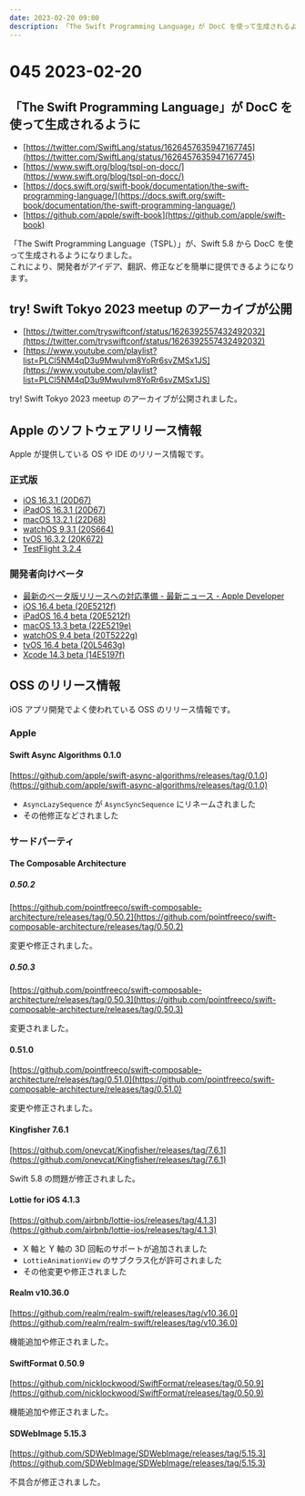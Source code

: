 ```yaml
---
date: 2023-02-20 09:00
description: 「The Swift Programming Language」が DocC を使って生成されるように、try! Swift Tokyo 2023 meetup のアーカイブが公開、iOS 16.3.1 リリース、iOS 16.4 beta リリース、Swift Async Algorithms 0.1.0 リリース、ほか
---
```

# 045 2023-02-20

## 「The Swift Programming Language」が DocC を使って生成されるように

- [https://twitter.com/SwiftLang/status/1626457635947167745](https://twitter.com/SwiftLang/status/1626457635947167745)
- [https://www.swift.org/blog/tspl-on-docc/](https://www.swift.org/blog/tspl-on-docc/)
- [https://docs.swift.org/swift-book/documentation/the-swift-programming-language/](https://docs.swift.org/swift-book/documentation/the-swift-programming-language/)
- [https://github.com/apple/swift-book](https://github.com/apple/swift-book)

「The Swift Programming Language（TSPL）」が、Swift 5.8 から DocC を使って生成されるようになりました。  
これにより、開発者がアイデア、翻訳、修正などを簡単に提供できるようになります。

## try! Swift Tokyo 2023 meetup のアーカイブが公開

- [https://twitter.com/tryswiftconf/status/1626392557432492032](https://twitter.com/tryswiftconf/status/1626392557432492032)
- [https://www.youtube.com/playlist?list=PLCl5NM4qD3u9Mwulvm8YoRr6svZMSx1JS](https://www.youtube.com/playlist?list=PLCl5NM4qD3u9Mwulvm8YoRr6svZMSx1JS)

try! Swift Tokyo 2023 meetup のアーカイブが公開されました。

## Apple のソフトウェアリリース情報

Apple が提供している OS や IDE のリリース情報です。

### 正式版

- [iOS 16.3.1 (20D67)](https://developer.apple.com/news/releases/?id=02132023e)
- [iPadOS 16.3.1 (20D67)](https://developer.apple.com/news/releases/?id=02132023d)
- [macOS 13.2.1 (22D68)](https://developer.apple.com/news/releases/?id=02132023c)
- [watchOS 9.3.1 (20S664)](https://developer.apple.com/news/releases/?id=02132023b)
- [tvOS 16.3.2 (20K672)](https://developer.apple.com/news/releases/?id=02132023a)
- [TestFlight 3.2.4](https://developer.apple.com/news/releases/?id=02142023a)

### 開発者向けベータ

- [最新のベータ版リリースへの対応準備 - 最新ニュース - Apple Developer](https://developer.apple.com/jp/news/?id=6kgv19zt)
- [iOS 16.4 beta (20E5212f)](https://developer.apple.com/news/releases/?id=02162023e)
- [iPadOS 16.4 beta (20E5212f)](https://developer.apple.com/news/releases/?id=02162023d)
- [macOS 13.3 beta (22E5219e)](https://developer.apple.com/news/releases/?id=02162023c)
- [watchOS 9.4 beta (20T5222g)](https://developer.apple.com/news/releases/?id=02162023b)
- [tvOS 16.4 beta (20L5463g)](https://developer.apple.com/news/releases/?id=02162023a)
- [Xcode 14.3 beta (14E5197f)](https://developer.apple.com/news/releases/?id=02162023f)

## OSS のリリース情報

iOS アプリ開発でよく使われている OSS のリリース情報です。

### Apple

#### Swift Async Algorithms 0.1.0

[https://github.com/apple/swift-async-algorithms/releases/tag/0.1.0](https://github.com/apple/swift-async-algorithms/releases/tag/0.1.0)

- `AsyncLazySequence` が `AsyncSyncSequence` にリネームされました
- その他修正などされました

### サードパーティ

#### The Composable Architecture

##### 0.50.2

[https://github.com/pointfreeco/swift-composable-architecture/releases/tag/0.50.2](https://github.com/pointfreeco/swift-composable-architecture/releases/tag/0.50.2)

変更や修正されました。

##### 0.50.3

[https://github.com/pointfreeco/swift-composable-architecture/releases/tag/0.50.3](https://github.com/pointfreeco/swift-composable-architecture/releases/tag/0.50.3)

変更されました。

#### 0.51.0

[https://github.com/pointfreeco/swift-composable-architecture/releases/tag/0.51.0](https://github.com/pointfreeco/swift-composable-architecture/releases/tag/0.51.0)

変更や修正されました。

#### Kingfisher 7.6.1

[https://github.com/onevcat/Kingfisher/releases/tag/7.6.1](https://github.com/onevcat/Kingfisher/releases/tag/7.6.1)

Swift 5.8 の問題が修正されました。

#### Lottie for iOS 4.1.3

[https://github.com/airbnb/lottie-ios/releases/tag/4.1.3](https://github.com/airbnb/lottie-ios/releases/tag/4.1.3)

- X 軸と Y 軸の 3D 回転のサポートが追加されました
- `LottieAnimationView` のサブクラス化が許可されました
- その他変更や修正されました

#### Realm v10.36.0

[https://github.com/realm/realm-swift/releases/tag/v10.36.0](https://github.com/realm/realm-swift/releases/tag/v10.36.0)

機能追加や修正されました。

#### SwiftFormat 0.50.9

[https://github.com/nicklockwood/SwiftFormat/releases/tag/0.50.9](https://github.com/nicklockwood/SwiftFormat/releases/tag/0.50.9)

機能追加や修正されました。

#### SDWebImage 5.15.3

[https://github.com/SDWebImage/SDWebImage/releases/tag/5.15.3](https://github.com/SDWebImage/SDWebImage/releases/tag/5.15.3)

不具合が修正されました。
